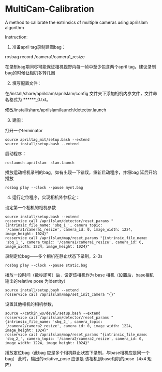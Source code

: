 # MultiCam-Calibration
A method to calibrate the extrinsics of multiple cameras using aprilslam algorithm

Instruction:

1. 准备april tag录制建图bag：

rosbag record /camera1/camera1_resize

在录制bag期间尽可能保证相机视野内每一帧中至少包含两个april tag，建议录制bag的时候让相机多转几圈

2. 填写配置文件：

在/install/share/aprilslam/aprilslam/config 文件夹下添加相机内参文件，文件命名格式为 ******_0.txt。

修改/install/share/aprilslam/launch/detector.launch

3. 建图：

打开一个terminator
```
source apriltag_mit/setup.bash --extend
source install/setup.bash --extend
```

启动程序：
```
roslaunch aprilslam  slam.launch
```
播放运动相机录制的bag，如有出现一下错误，重新启动程序，并将bag 延后开始播放
```
rosbag play --clock --pause mynt.bag 
```

4. 运行定位程序，实现相机外参标定：

设定第一个相机的相机参数
```
source install/setup.bash --extend
rosservice call /aprilslam/detector/reset_params "{intrinsic_file_name: 'sbq_1_', camera_topic: '/camera1/camera1_resize', camera_id: 0, image_width: 1224, image_height: 1024}"
rosservice call /aprilslam/map/reset_params "{intrinsic_file_name: 'sbq_1_', camera_topic: '/camera1/camera1_resize', camera_id: 0, image_width: 1224, image_height: 1024}"
```

录制定位bag——多个相机在静止状态下录制，2-3s
```
rosbag play --clock --pause static.bag
```
播放一段时间（数秒即可）后，设定该相机作为 base 相机（设置后，base相机输出的relative pose 为identity）

```
source install/setup.bash --extend
rosservice call /aprilslam/map/set_init_camera "{}"
```

设置其他相机的相机参数，
```
source ~/catkin_ws/devel/setup.bash --extend
rosservice call /aprilslam/detector/reset_params "{intrinsic_file_name: 'sbq_2_', camera_topic: '/camera2/camera2_resize', camera_id: 0, image_width: 1224, image_height: 1024}"
rosservice call /aprilslam/map/reset_params "{intrinsic_file_name: 'sbq_2_', camera_topic: '/camera2/camera2_resize', camera_id: 0, image_width: 1224, image_height: 1024}"
```
播放定位bag（此bag 应是多个相机静止状态下录制，与base相机应是同一个bag）
此时，输出的relative_pose 应该是 该相机到base相机的pose（4x4 矩阵）


